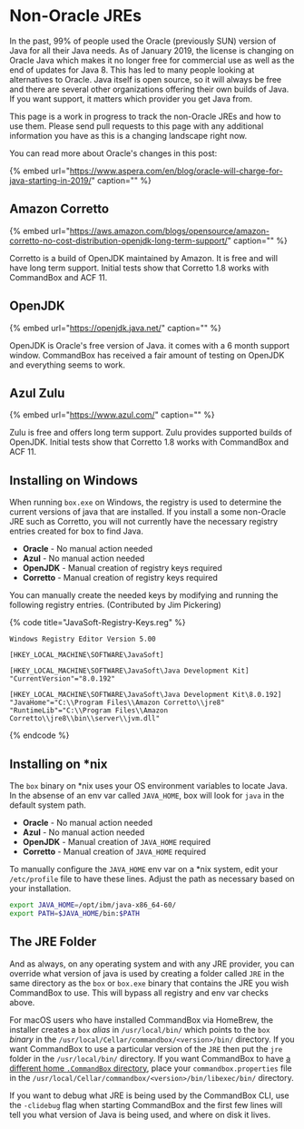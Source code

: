 # Non-Oracle JREs

In the past, 99% of people used the Oracle \(previously SUN\) version of Java for all their Java needs. As of January 2019, the license is changing on Oracle Java which makes it no longer free for commercial use as well as the end of updates for Java 8. This has led to many people looking at alternatives to Oracle. Java itself is open source, so it will always be free and there are several other organizations offering their own builds of Java. If you want support, it matters which provider you get Java from.

This page is a work in progress to track the non-Oracle JREs and how to use them. Please send pull requests to this page with any additional information you have as this is a changing landscape right now.

You can read more about Oracle's changes in this post:

{% embed url="https://www.aspera.com/en/blog/oracle-will-charge-for-java-starting-in-2019/" caption="" %}

## Amazon Corretto

{% embed url="https://aws.amazon.com/blogs/opensource/amazon-corretto-no-cost-distribution-openjdk-long-term-support/" caption="" %}

Corretto is a build of OpenJDK maintained by Amazon. It is free and will have long term support. Initial tests show that Corretto 1.8 works with CommandBox and ACF 11.

## OpenJDK

{% embed url="https://openjdk.java.net/" caption="" %}

OpenJDK is Oracle's free version of Java. it comes with a 6 month support window. CommandBox has received a fair amount of testing on OpenJDK and everything seems to work.

## Azul Zulu

{% embed url="https://www.azul.com/" caption="" %}

Zulu is free and offers long term support. Zulu provides supported builds of OpenJDK. Initial tests show that Corretto 1.8 works with CommandBox and ACF 11.

## Installing on Windows

When running `box.exe` on Windows, the registry is used to determine the current versions of java that are installed. If you install a some non-Oracle JRE such as Corretto, you will not currently have the necessary registry entries created for box to find Java.

* **Oracle** - No manual action needed
* **Azul** - No manual action needed
* **OpenJDK** - Manual creation of registry keys required
* **Corretto** - Manual creation of registry keys required

You can manually create the needed keys by modifying and running the following registry entries. \(Contributed by Jim Pickering\)

{% code title="JavaSoft-Registry-Keys.reg" %}
```text
Windows Registry Editor Version 5.00

[HKEY_LOCAL_MACHINE\SOFTWARE\JavaSoft]

[HKEY_LOCAL_MACHINE\SOFTWARE\JavaSoft\Java Development Kit]
"CurrentVersion"="8.0.192"

[HKEY_LOCAL_MACHINE\SOFTWARE\JavaSoft\Java Development Kit\8.0.192]
"JavaHome"="C:\\Program Files\\Amazon Corretto\\jre8"
"RuntimeLib"="C:\\Program Files\\Amazon Corretto\\jre8\\bin\\server\\jvm.dll"
```
{% endcode %}

## Installing on \*nix

The `box` binary on \*nix uses your OS environment variables to locate Java. In the absense of an env var called `JAVA_HOME`, box will look for `java` in the default system path.

* **Oracle** - No manual action needed
* **Azul** - No manual action needed
* **OpenJDK** - Manual creation of `JAVA_HOME` required
* **Corretto** - Manual creation of `JAVA_HOME` required

To manually configure the `JAVA_HOME` env var on a \*nix system, edit your `/etc/profile` file to have these lines. Adjust the path as necessary based on your installation.

```bash
export JAVA_HOME=/opt/ibm/java-x86_64-60/
export PATH=$JAVA_HOME/bin:$PATH
```

## The JRE Folder

And as always, on any operating system and with any JRE provider, you can override what version of java is used by creating a folder called `JRE` in the same directory as the `box` or `box.exe` binary that contains the JRE you wish CommandBox to use. This will bypass all registry and env var checks above.

For macOS users who have installed CommandBox via HomeBrew, the installer creates a `box` _alias_ in `/usr/local/bin/` which points to the `box` _binary_ in the `/usr/local/Cellar/commandbox/<version>/bin/` directory. If you want CommandBox to use a particular version of the `JRE` then put the `jre` folder in the `/usr/local/bin/` directory. If you want CommandBox to have [a different home `.CommandBox` directory](https://commandbox.ortusbooks.com/setup/installation#homebrew-mac), place your `commandbox.properties` file in the `/usr/local/Cellar/commandbox/<version>/bin/libexec/bin/` directory.

If you want to debug what JRE is being used by the CommandBox CLI, use the `-clidebug` flag when starting CommandBox and the first few lines will tell you what version of Java is being used, and where on disk it lives.

